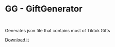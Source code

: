 
# GG - GiftGenerator
```


```

Generates json file that contains most of Tiktok Gifts

[Download it](google.com)

